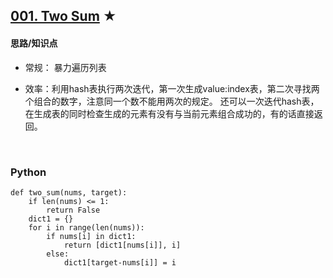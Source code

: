 ## [001. Two Sum][1] ★
[1]: https://leetcode.com/problems/two-sum/


#### 思路/知识点
- 常规： 暴力遍历列表
- 效率：利用hash表执行两次迭代，第一次生成value:index表，第二次寻找两个组合的数字，注意同一个数不能用两次的规定。
还可以一次迭代hash表，在生成表的同时检查生成的元素有没有与当前元素组合成功的，有的话直接返回。

  <br />  
### Python
    def two_sum(nums, target):
        if len(nums) <= 1:
            return False
        dict1 = {}
        for i in range(len(nums)):
            if nums[i] in dict1:
                return [dict1[nums[i]], i]
            else:
                dict1[target-nums[i]] = i

